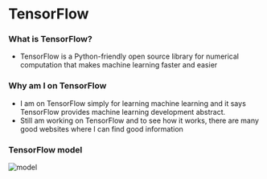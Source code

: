 # TensorFlow
### What is TensorFlow?
- TensorFlow is a Python-friendly open source library for numerical computation that makes machine learning faster and easier
### Why am I on TensorFlow
- I am on TensorFlow simply for learning machine learning and it says TensorFlow provides machine learning development abstract.
- Still am working on TensorFlow and to see how it works, there are many good websites where I can find good information
### TensorFlow model
![model](./img/tensorflow/png)
